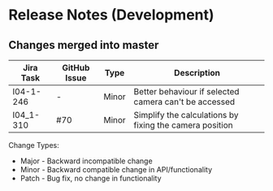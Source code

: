 Release Notes (Development)
===========================

Changes merged into master
--------------------------
| Jira Task | GitHub Issue | Type | Description |
|-----------|--------------|------|-------------|
|I04-1-246  |     -        |Minor |Better behaviour if selected camera can't be accessed|
|I04_1-310  |#70           |Minor |Simplify the calculations by fixing the camera position|


Change Types:
* Major - Backward incompatible change
* Minor - Backward compatible change in API/functionality
* Patch - Bug fix, no change in functionality



